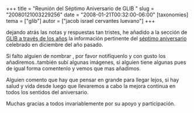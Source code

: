 +++
title = "Reunión del Séptimo Aniversario de GLIB "
slug = "20080121003229256"
date = "2008-01-21T00:32:00-06:00"
[taxonomies]
tema = ["glib"]
autor = ["jacob israel cervantes luevano"]
+++

dejando atrás las notas y respuestas tan tristes, he añadido a la
sección de [GLIB a través de los
años](http://wiki.glib.org.mx/index.php/GLIB_a_trav%C3%A9s_de_los_a%C3%B1os)
la información pertinente del [séptimo
aniversario](http://wiki.glib.org.mx/index.php/GLIB_a_trav%C3%A9s_de_los_a%C3%B1os#Aniversario_de_GLIB_2007)
celebrado en diciembre del año pasado.

Si falto alguien de nombrar , por favor notifíquenlo y con gusto los
añadiremos..también subí algunas imágenes, si alguien tiene algunas pues
de igual forma comentenlo y vemos que mas añadimos.

Alguien comento que hay que pensar en grande para llegar lejos, si hay
salud y vida desde luego que llevaremos a cabo la mejora continua en
todos los sentidos del aniversario.

Muchas gracias a todos invariablemente por su apoyo y participación.
